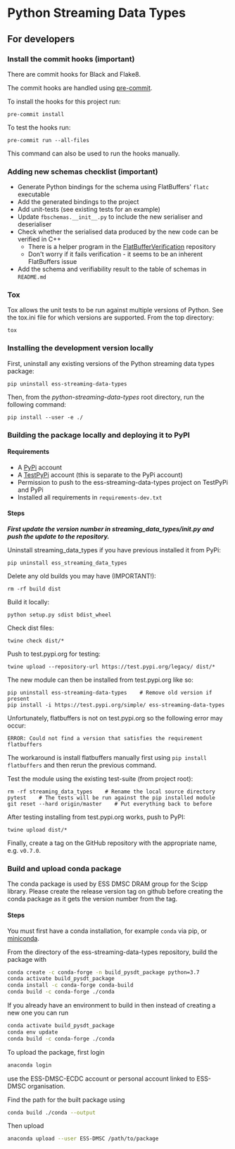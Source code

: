 # Python Streaming Data Types
## For developers

### Install the commit hooks (important)
There are commit hooks for Black and Flake8.

The commit hooks are handled using [pre-commit](https://pre-commit.com).

To install the hooks for this project run:
```
pre-commit install
```

To test the hooks run:
```
pre-commit run --all-files
```
This command can also be used to run the hooks manually.

### Adding new schemas checklist (important)
* Generate Python bindings for the schema using FlatBuffers' `flatc` executable
* Add the generated bindings to the project
* Add unit-tests (see existing tests for an example)
* Update `fbschemas.__init__.py` to include the new serialiser and deserialiser
* Check whether the serialised data produced by the new code can be verified in C++
  * There is a helper program in the [FlatBufferVerification](https://github.com/ess-dmsc/FlatBufferVerification) repository
  * Don't worry if it fails verification - it seems to be an inherent FlatBuffers issue
* Add the schema and verifiability result to the table of schemas in `README.md`

### Tox
Tox allows the unit tests to be run against multiple versions of Python.
See the tox.ini file for which versions are supported.
From the top directory:
```
tox
```

### Installing the development version locally
First, uninstall any existing versions of the Python streaming data types package:

```
pip uninstall ess-streaming-data-types
```
Then, from the _python-streaming-data-types_ root directory, run the following command:

```
pip install --user -e ./
```

### Building the package locally and deploying it to PyPI

#### Requirements
* A [PyPi](https://pypi.org/) account
* A [TestPyPi](https://test.pypi.org/) account (this is separate to the PyPi account)
* Permission to push to the ess-streaming-data-types project on TestPyPi and PyPi
* Installed all requirements in `requirements-dev.txt`

#### Steps

***First update the __version__ number in streaming_data_types/__init__.py and push the update to the repository.***

Uninstall streaming_data_types if you have previous installed it from PyPi:
```
pip uninstall ess_streaming_data_types
```

Delete any old builds you may have (IMPORTANT!):
```
rm -rf build dist
```

Build it locally:
```
python setup.py sdist bdist_wheel
```

Check dist files:
```
twine check dist/*
```

Push to test.pypi.org for testing:
```
twine upload --repository-url https://test.pypi.org/legacy/ dist/*  
```

The new module can then be installed from test.pypi.org like so:
```
pip uninstall ess-streaming-data-types    # Remove old version if present
pip install -i https://test.pypi.org/simple/ ess-streaming-data-types
```
Unfortunately, flatbuffers is not on test.pypi.org so the following error may occur:
```
ERROR: Could not find a version that satisfies the requirement flatbuffers
```
The workaround is install flatbuffers manually first using `pip install flatbuffers` and then rerun the previous command.

Test the module using the existing test-suite (from project root):
```
rm -rf streaming_data_types    # Rename the local source directory
pytest    # The tests will be run against the pip installed module
git reset --hard origin/master    # Put everything back to before
```

After testing installing from test.pypi.org works, push to PyPI:
```
twine upload dist/*
```
Finally, create a tag on the GitHub repository with the appropriate name, e.g. `v0.7.0`.

### Build and upload conda package

The conda package is used by ESS DMSC DRAM group for the Scipp library.
Please create the release version tag on github before creating the conda package as it gets the version number from the tag.

#### Steps

You must first have a conda installation, for example `conda` via pip, or [miniconda](https://docs.conda.io/en/latest/miniconda.html).

From the directory of the ess-streaming-data-types repository, build the package with
```sh
conda create -c conda-forge -n build_pysdt_package python=3.7
conda activate build_pysdt_package
conda install -c conda-forge conda-build
conda build -c conda-forge ./conda
```

If you already have an environment to build in then instead of creating a new one you can run
```sh
conda activate build_pysdt_package
conda env update
conda build -c conda-forge ./conda
```

To upload the package, first login
```sh
anaconda login
```
use the ESS-DMSC-ECDC account or personal account linked to ESS-DMSC organisation.

Find the path for the built package using
```sh
conda build ./conda --output
```

Then upload
```sh
anaconda upload --user ESS-DMSC /path/to/package
```
